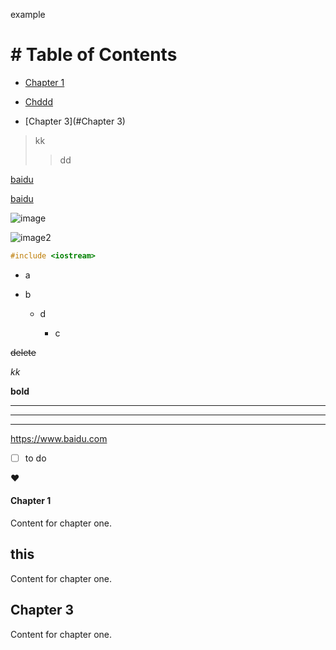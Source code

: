 example

# # Table of Contents

- [Chapter 1](#Chapter-1)
  
- [Chddd](#this)
  
- [Chapter 3](#Chapter 3)
  

> kk
> 
> > dd

[baidu](https://www.baidu.com)

[baidu](https://baidu.com "main site")

![image](https://img2.baidu.com/it/u=396436058,219850851&fm=253&app=138&size=w931&n=0&f=JPEG&fmt=auto?sec=1708880400&t=65ff3edcf468afcb21053913c33f6cd5)

[id]: https://img2.baidu.com/it/u=396436058,219850851&fm=253&app=138&size=w931&n=0&f=JPEG&fmt=auto?sec=1708880400&t=65ff3edcf468afcb21053913c33f6cd5

![image2][id]

```cpp
#include <iostream>
```

- a
  
- b
  
  - d
    
    - c

~~delete~~

_kk_

**bold**

---

---

---

<https://www.baidu.com>

- [ ] to do

:heart:

#### <a name="Chapter-1">Chapter 1</a>

Content for chapter one.

## this

Content for chapter one.

## Chapter 3 <a name="chapter-3"></a>

Content for chapter one.
